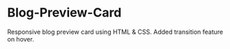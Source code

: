 # Blog-Preview-Card
Responsive blog preview card using HTML &amp; CSS. Added transition feature on hover.
